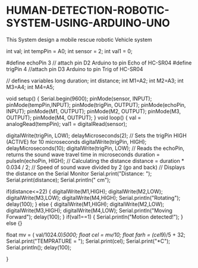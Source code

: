 # HUMAN-DETECTION-ROBOTIC-SYSTEM-USING-ARDUINO-UNO
This System design a mobile rescue robotic Vehicle system


int val;
int tempPin = A0;
int sensor = 2;
int val1 = 0;

#define echoPin 3 // attach pin D2 Arduino to pin Echo of HC-SR04
#define trigPin 4 //attach pin D3 Arduino to pin Trig of HC-SR04

// defines variables
long duration; 
int distance; 
int M1=A2;
int M2=A3;
int M3=A4;
int M4=A5;

void setup()
{
  Serial.begin(9600);
  pinMode(sensor, INPUT);
  pinMode(tempPin,INPUT);
  pinMode(trigPin, OUTPUT);
  pinMode(echoPin, INPUT);
  pinMode(M1, OUTPUT);
  pinMode(M2, OUTPUT);
  pinMode(M3, OUTPUT);
  pinMode(M4, OUTPUT);
}
void loop()
{
  val = analogRead(tempPin);
  val1 = digitalRead(sensor);  

  digitalWrite(trigPin, LOW);
  delayMicroseconds(2);
  // Sets the trigPin HIGH (ACTIVE) for 10 microseconds
  digitalWrite(trigPin, HIGH);
  delayMicroseconds(10);
  digitalWrite(trigPin, LOW);
  // Reads the echoPin, returns the sound wave travel time in microseconds
  duration = pulseIn(echoPin, HIGH);
  // Calculating the distance
  distance = duration * 0.034 / 2; // Speed of sound wave divided by 2 (go and back)
  // Displays the distance on the Serial Monitor
  Serial.print("Distance: ");
  Serial.print(distance);
  Serial.println(" cm");

  if(distance<=22)
  {
    digitalWrite(M1,HIGH);
    digitalWrite(M2,LOW);
    digitalWrite(M3,LOW);
    digitalWrite(M4,HIGH);
    Serial.println("Rotating");
    delay(100);
  }
  else
  {
    digitalWrite(M1,HIGH);
    digitalWrite(M2,LOW);
    digitalWrite(M3,HIGH);
    digitalWrite(M4,LOW);
    Serial.println("Moving Forward");
    delay(100);
  }
  if(val1==1)
  {
    Serial.println("Motion detected!"); 
  }
  else
  {}
  
  float mv = ( val/1024.0)*5000;
  float cel = mv/10;
  float farh = (cel*9)/5 + 32;
  Serial.print("TEMPRATURE = ");
  Serial.print(cel);
  Serial.print("*C");
  Serial.println();
  delay(100);

  
}
